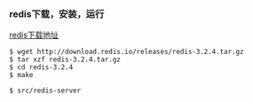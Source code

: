 
### redis下载，安装，运行
[redis下载地址](http://redis.io/download)


    $ wget http://download.redis.io/releases/redis-3.2.4.tar.gz
    $ tar xzf redis-3.2.4.tar.gz
    $ cd redis-3.2.4
    $ make

    $ src/redis-server